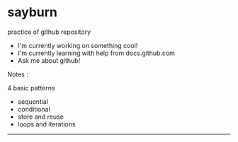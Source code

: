# sayburn
practice of github repository

* I'm currently working on something cool!
* I'm currently learning with help from docs.github.com
* Ask me about github!

Notes :

4 basic patterns
* sequential
* conditional
* store and reuse
* loops and iterations

-------


